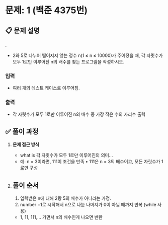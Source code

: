 # **문제: 1 (백준 4375번)**

## 📋 **문제 설명**

.

- 2와 5로 나누어 떨어지지 않는 정수 n(1 ≤ n ≤ 10000)가 주어졌을 때, 각 자릿수가 모두 1로만 이루어진 n의 배수를 찾는 프로그램을 작성하시오.

### 입력

- 여러 개의 테스트 케이스로 이루어짐.

### 출력

- 각 자릿수가 모두 1로만 이루어진 n의 배수 중 가장 작은 수의 자리수 출력

## ✅ **풀이 과정**

1. **문제 접근 방식**

   - what is 각 자릿수가 모두 1로만 이루어진의 의미...
   - 예: n = 3이라면, 111이 조건을 만족
     • 111은 n = 3의 배수이고, 모든 자릿수가 1로만 구성

2. ## **풀이 순서**
   1. 입력받은 n에 대해 2랑 5의 배수가 아니라는 가정.
   2. number =1로 시작해서 n으로 나눈 나머지가 0이 아닐 때까지 반복 (while 사용)
   - 1, 11, 111,... 가면서 n의 배수인게 나오면 반환
